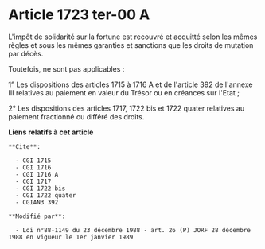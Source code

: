 # Article 1723 ter-00 A

L'impôt de solidarité sur la fortune est recouvré et acquitté selon les mêmes règles et sous les mêmes garanties et sanctions
que les droits de mutation par décès.

Toutefois, ne sont pas applicables :

1° Les dispositions des articles 1715 à 1716 A et de l'article 392 de l'annexe III relatives au paiement en valeur du Trésor
ou en créances sur l'Etat ;

2° Les dispositions des articles 1717, 1722 bis et 1722 quater relatives au paiement fractionné ou différé des droits.

**Liens relatifs à cet article**

	**Cite**:

	  - CGI 1715
	  - CGI 1716
	  - CGI 1716 A
	  - CGI 1717
	  - CGI 1722 bis
	  - CGI 1722 quater
	  - CGIAN3 392

	**Modifié par**:

	  - Loi n°88-1149 du 23 décembre 1988 - art. 26 (P) JORF 28 décembre 1988 en vigueur le 1er janvier 1989
